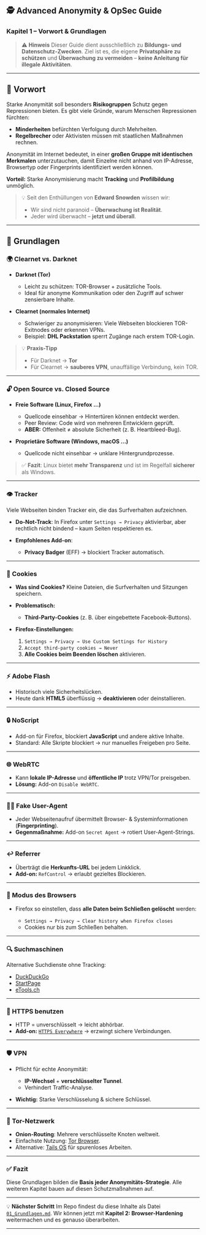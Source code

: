 ## 🕵️ Advanced Anonymity & OpSec Guide

### Kapitel 1 – Vorwort & Grundlagen

> ⚠️ **Hinweis**
> Dieser Guide dient ausschließlich zu **Bildungs- und Datenschutz-Zwecken**.
> Ziel ist es, die eigene **Privatsphäre zu schützen** und **Überwachung zu vermeiden** –
> **keine Anleitung für illegale Aktivitäten**.

---

## 📜 Vorwort

Starke Anonymität soll besonders **Risikogruppen** Schutz gegen Repressionen bieten.
Es gibt viele Gründe, warum Menschen Repressionen fürchten:

* **Minderheiten** befürchten Verfolgung durch Mehrheiten.
* **Regelbrecher** oder Aktivisten müssen mit staatlichen Maßnahmen rechnen.

Anonymität im Internet bedeutet, in einer **großen Gruppe mit identischen Merkmalen** unterzutauchen,
damit Einzelne nicht anhand von IP-Adresse, Browsertyp oder Fingerprints identifiziert werden können.

**Vorteil:**
Starke Anonymisierung macht **Tracking** und **Profilbildung** unmöglich.

> 💡 Seit den Enthüllungen von **Edward Snowden** wissen wir:
>
> * Wir sind nicht paranoid – **Überwachung ist Realität**.
> * Jeder wird überwacht – **jetzt und überall**.

---

## 🏁 Grundlagen

### 🌍 Clearnet vs. Darknet

* **Darknet (Tor)**

  * Leicht zu schützen: TOR-Browser + zusätzliche Tools.
  * Ideal für anonyme Kommunikation oder den Zugriff auf schwer zensierbare Inhalte.
* **Clearnet (normales Internet)**

  * Schwieriger zu anonymisieren:
    Viele Webseiten blockieren TOR-Exitnodes oder erkennen VPNs.
  * Beispiel: **DHL Packstation** sperrt Zugänge nach erstem TOR-Login.

> 💡 **Praxis-Tipp**
>
> * Für Darknet → **Tor**
> * Für Clearnet → **sauberes VPN**, unauffällige Verbindung, kein TOR.

---

### 🔓 Open Source vs. Closed Source

* **Freie Software (Linux, Firefox …)**

  * Quellcode einsehbar → Hintertüren können entdeckt werden.
  * Peer Review: Code wird von mehreren Entwicklern geprüft.
  * **ABER:** Offenheit ≠ absolute Sicherheit (z. B. Heartbleed-Bug).
* **Proprietäre Software (Windows, macOS …)**

  * Quellcode nicht einsehbar → unklare Hintergrundprozesse.

> ✅ **Fazit**:
> Linux bietet **mehr Transparenz** und ist im Regelfall **sicherer** als Windows.

---

### 👁️ Tracker

Viele Webseiten binden Tracker ein, die das Surfverhalten aufzeichnen.

* **Do-Not-Track**: In Firefox unter `Settings → Privacy` aktivierbar,
  aber rechtlich nicht bindend – kaum Seiten respektieren es.
* **Empfohlenes Add-on**:

  * **Privacy Badger** (EFF) → blockiert Tracker automatisch.

---

### 🍪 Cookies

* **Was sind Cookies?**
  Kleine Dateien, die Surfverhalten und Sitzungen speichern.
* **Problematisch:**

  * **Third-Party-Cookies** (z. B. über eingebettete Facebook-Buttons).
* **Firefox-Einstellungen:**

  1. `Settings → Privacy → Use Custom Settings for History`
  2. `Accept third-party cookies → Never`
  3. **Alle Cookies beim Beenden löschen** aktivieren.

---

### ⚡ Adobe Flash

* Historisch viele Sicherheitslücken.
* Heute dank **HTML5** überflüssig → **deaktivieren** oder deinstallieren.

---

### 🔒 NoScript

* Add-on für Firefox, blockiert **JavaScript** und andere aktive Inhalte.
* Standard: Alle Skripte blockiert → nur manuelles Freigeben pro Seite.

---

### 🌐 WebRTC

* Kann **lokale IP-Adresse** und **öffentliche IP** trotz VPN/Tor preisgeben.
* **Lösung:** Add-on `Disable WebRTC`.

---

### 🕵️‍♂️ Fake User-Agent

* Jeder Webseitenaufruf übermittelt Browser- & Systeminformationen (**Fingerprinting**).
* **Gegenmaßnahme:** Add-on `Secret Agent` → rotiert User-Agent-Strings.

---

### ↩️ Referrer

* Überträgt die **Herkunfts-URL** bei jedem Linkklick.
* **Add-on:** `RefControl` → erlaubt gezieltes Blockieren.

---

### 🔧 Modus des Browsers

* Firefox so einstellen, dass **alle Daten beim Schließen gelöscht** werden:

  * `Settings → Privacy → Clear history when Firefox closes`
  * Cookies nur bis zum Schließen behalten.

---

### 🔍 Suchmaschinen

Alternative Suchdienste ohne Tracking:

* [DuckDuckGo](https://duckduckgo.com/)
* [StartPage](https://www.startpage.com/)
* [eTools.ch](https://www.etools.ch/)

---

### 🔐 HTTPS benutzen

* HTTP = unverschlüsselt → leicht abhörbar.
* **Add-on:** [`HTTPS Everywhere`](https://www.eff.org/https-everywhere)
  → erzwingt sichere Verbindungen.

---

### 🛡️ VPN

* Pflicht für echte Anonymität:

  * **IP-Wechsel** + **verschlüsselter Tunnel**.
  * Verhindert Traffic-Analyse.
* **Wichtig:** Starke Verschlüsselung & sichere Schlüssel.

---

### 🧅 Tor-Netzwerk

* **Onion-Routing**: Mehrere verschlüsselte Knoten weltweit.
* Einfachste Nutzung: [Tor Browser](https://www.torproject.org/).
* Alternative: [Tails OS](https://tails.boum.org/) für spurenloses Arbeiten.

---

### ✅ Fazit

Diese Grundlagen bilden die **Basis jeder Anonymitäts-Strategie**.
Alle weiteren Kapitel bauen auf diesen Schutzmaßnahmen auf.

---

💡 **Nächster Schritt**
Im Repo findest du diese Inhalte als Datei
[`01_Grundlagen.md`](../01_Grundlagen.md).
Wir können jetzt mit **Kapitel 2: Browser-Hardening** weitermachen und es genauso überarbeiten.

---
